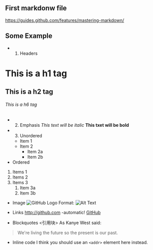 ## First markdonw file
https://guides.github.com/features/mastering-markdown/

## Some Example
* 1. Headers
# This is a h1 tag
## This is a h2 tag
###### This is a h6 tag
* 2. Emphasis
*This text will be italic* 
**This txet will be bold**
* 3. Unordered
    * Item 1
    * Item 2
        * Item 2a
        * Item 2b
* Ordered
1. Items 1
1. Items 2
1. Items 3
    1. Item 3a
    1. Item 3b
* Image
![GitHub Logo](/images/logo.png)
Format: ![Alt Text](http://github.com)

* Links
http://github.com -automatic!
[GitHub](http://github.com)

* Blockquotes <引用块>
As Kanye West said:
> We're living the future so
> the present is our past.

* Inline code
I think you should use an `<addr>` element here instead.
